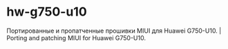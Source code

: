 # hw-g750-u10
Портированные и пропатченные прошивки MIUI для Huawei G750-U10. | Porting and patching MIUI for Huawei G750-U10.
